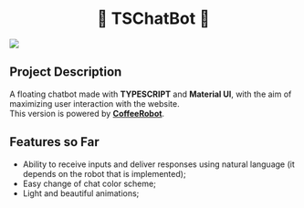 <h1 align="center">💬 TSChatBot 💬</h1>
<img loading="lazy" src="https://img.shields.io/badge/version%20-%201.0%20-%20blue" />

<h2>Project Description</h2>
A floating chatbot made with <b>TYPESCRIPT</b> and <b>Material UI</b>, with the aim of maximizing user interaction with the website.
<br/>
This version is powered by <a href='https://github.com/GoomesDev/CoffeeRobot'><b>CoffeeRobot</b></a>.

<h2>Features so Far</h2>
<ul>
  <li>Ability to receive inputs and deliver responses using natural language (it depends on the robot that is implemented);</li>
  <li>Easy change of chat color scheme;</li>
  <li>Light and beautiful animations;</li>
</ul>
